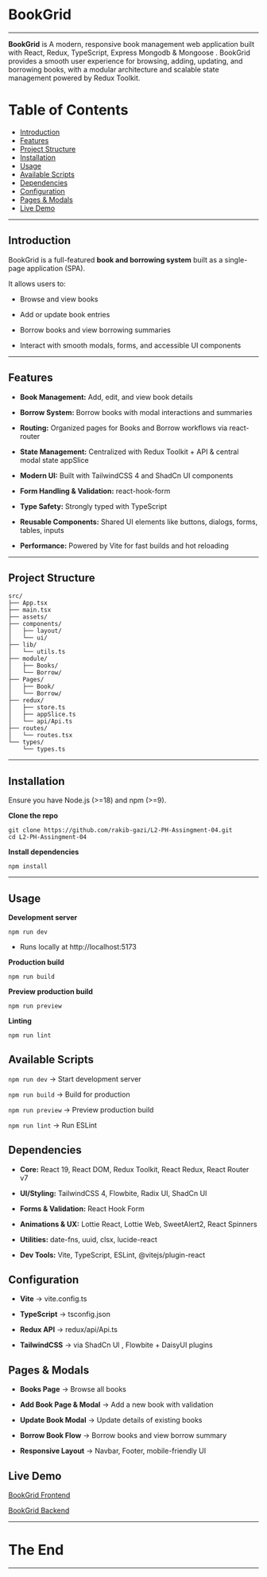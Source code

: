 # BookGrid
---
**BookGrid** is A modern, responsive book management web application built with React, Redux, TypeScript, Express Mongodb & Mongoose . BookGrid provides a smooth user experience for browsing, adding, updating, and borrowing books, with a modular architecture and scalable state management powered by Redux Toolkit.

# Table of Contents

- [Introduction](#introduction)
- [Features](#features)
- [Project Structure](#project-structure)
- [Installation](#installation)
- [Usage](#usage)
- [Available Scripts](#available-scripts)
- [Dependencies](#Dependencies)
- [Configuration](#configuration)
- [Pages & Modals](#pages--modals)
- [Live Demo](#live-demo)


---

## Introduction

BookGrid is a full-featured **book and borrowing system** built as a single-page application (SPA).

It allows users to:

- Browse and view books

- Add or update book entries

- Borrow books and view borrowing summaries

- Interact with smooth modals, forms, and accessible UI components
---
## Features

- **Book Management:** Add, edit, and view book details

- **Borrow System:** Borrow books with modal interactions and summaries

- **Routing:** Organized pages for Books and Borrow workflows via react-router

- **State Management:** Centralized with Redux Toolkit + API & central modal state appSlice

- **Modern UI:** Built with TailwindCSS 4 and ShadCn UI components

- **Form Handling & Validation:** react-hook-form

- **Type Safety:** Strongly typed with TypeScript

- **Reusable Components:** Shared UI elements like buttons, dialogs, forms, tables, inputs

- **Performance:** Powered by Vite for fast builds and hot reloading
---
## Project Structure
```
src/
├── App.tsx              
├── main.tsx             
├── assets/              
├── components/         
│   ├── layout/          
│   └── ui/              
├── lib/                 
│   └── utils.ts
├── module/              
│   ├── Books/           
│   └── Borrow/          
├── Pages/               
│   ├── Book/            
│   └── Borrow/          
├── redux/               
│   ├── store.ts
│   ├── appSlice.ts
│   └── api/Api.ts
├── routes/              
│   └── routes.tsx
└── types/               
    └── types.ts
```
---
## Installation

Ensure you have Node.js (>=18) and npm (>=9).

**Clone the repo**
```
git clone https://github.com/rakib-gazi/L2-PH-Assingment-04.git
cd L2-PH-Assingment-04
```
**Install dependencies**
```
npm install
```
---
## Usage

**Development server**
```
npm run dev
```

- Runs locally at http://localhost:5173


**Production build**
```
npm run build
```

**Preview production build**
```
npm run preview
```

**Linting**
```
npm run lint
```

## Available Scripts

```npm run dev``` → Start development server

```npm run build``` → Build for production

```npm run preview``` → Preview production build

```npm run lint``` → Run ESLint

## Dependencies

- **Core:** React 19, React DOM, Redux Toolkit, React Redux, React Router v7

- **UI/Styling:** TailwindCSS 4, Flowbite, Radix UI, ShadCn UI

- **Forms & Validation:** React Hook Form

- **Animations & UX:** Lottie React, Lottie Web, SweetAlert2, React Spinners

- **Utilities:** date-fns, uuid, clsx, lucide-react

- **Dev Tools:** Vite, TypeScript, ESLint, @vitejs/plugin-react

## Configuration

- **Vite** → vite.config.ts

- **TypeScript** → tsconfig.json

- **Redux API** → redux/api/Api.ts

- **TailwindCSS** → via ShadCn Ul , Flowbite + DaisyUI plugins


## Pages & Modals

- **Books Page** → Browse all books

- **Add Book Page & Modal** → Add a new book with validation

- **Update Book Modal** → Update details of existing books

- **Borrow Book Flow** → Borrow books and view borrow summary

- **Responsive Layout** → Navbar, Footer, mobile-friendly UI

## Live Demo
[BookGrid Frontend](https://bookgridl2.netlify.app)

[BookGrid Backend](https://l2-ph-assingment-04-server.vercel.app)

---
# The End
---

